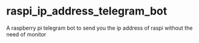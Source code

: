 # raspi_ip_address_telegram_bot
A raspberry pi telegram bot to send you the ip address of raspi without the need of monitor

